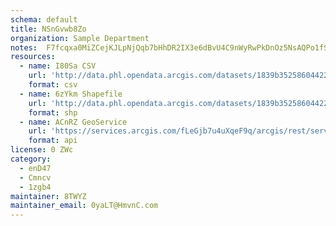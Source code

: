 ```yaml
---
schema: default
title: NSnGvwb8Zo 
organization: Sample Department 
notes:  F7fcqxa0MiZCejKJLpNjQqb7bHhDR2IX3e6dBvU4C9nWyRwPkDnOz5NsAQPo1fSTVEHicgG6a3dhYtIKtY8gZBsOlTMWzlm0mrG 
resources:
  - name: I80Sa CSV
    url: 'http://data.phl.opendata.arcgis.com/datasets/1839b35258604422b0b520cbb668df0d_0.csv'
    format: csv
  - name: 6zYkm Shapefile
    url: 'http://data.phl.opendata.arcgis.com/datasets/1839b35258604422b0b520cbb668df0d_0.zip'
    format: shp
  - name: ACnRZ GeoService
    url: 'https://services.arcgis.com/fLeGjb7u4uXqeF9q/arcgis/rest/services/Air_Monitoring_Stations/FeatureServer/0/query'
    format: api
license: 0 ZWc 
category:
  - enD47 
  - Cmncv 
  - 1zgb4 
maintainer: 8TWYZ  
maintainer_email: 0yaLT@HmvnC.com
---
```

